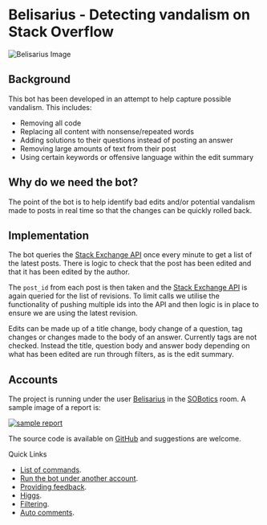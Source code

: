 # Belisarius - Detecting vandalism on Stack Overflow

![Belisarius Image](https://i.stack.imgur.com/g7HUp.png)

## Background

This bot has been developed in an attempt to help capture possible vandalism. This includes:

 - Removing all code
 - Replacing all content with nonsense/repeated words
 - Adding solutions to their questions instead of posting an answer
 - Removing large amounts of text from their post
 - Using certain keywords or offensive language within the edit summary
 
## Why do we need the bot?

The point of the bot is to help identify bad edits and/or potential vandalism made to posts in real time so that the changes can be quickly rolled back.

## Implementation

The bot queries the [Stack Exchange API][1] once every minute to get a list of the latest posts. There is logic to check that the post has been edited and that it has been edited by the author.

The `post_id` from each post is then taken and the [Stack Exchange API][2] is again queried for the list of revisions. To limit calls we utilise the functionality of pushing multiple ids into the API and then logic is in place to ensure we are using the latest revision.

Edits can be made up of a title change, body change of a question, tag changes or changes made to the body of an answer. Currently tags are not checked. Instead the title, question body and answer body depending on what has been edited are run through filters, as is the edit summary.
 
## Accounts 

The project is running under the user [Belisarius][4] in the [SOBotics][5] room. A sample image of a report is: 
  
  [![sample report][6]][6]
  
The source code is available on [GitHub][7] and suggestions are welcome.

 [1]: https://api.stackexchange.com/docs/posts
 [2]: https://api.stackexchange.com/docs/revisions-by-ids
 [3]: https://en.wikipedia.org/wiki/Jaro%E2%80%93Winkler_distance
 [4]: https://stackoverflow.com/users/13903854/belisarius
 [5]: http://chat.stackoverflow.com/rooms/111347/sobotics
 [6]: https://user-images.githubusercontent.com/38133098/94342659-2af8d680-001b-11eb-9842-e6d0f5f4a70b.png
 [7]: https://github.com/SOBotics/Belisarius

Quick Links

- [List of commands](/commands).
- [Run the bot under another account](/run).
- [Providing feedback](/feedback).
- [Higgs](/hippo).
- [Filtering](/filters).
- [Auto comments](/comments).
